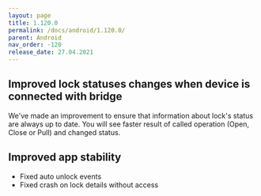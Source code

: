 ```yaml
---
layout: page
title: 1.120.0
permalink: /docs/android/1.120.0/
parent: Android
nav_order: -120
release_date: 27.04.2021
---
```


## Improved lock statuses changes when device is connected with bridge
We've made an improvement to ensure that information about lock's status are always up to date. You will see faster result of called operation (Open, Close or Pull) and changed status.

## Improved app stability  
- Fixed auto unlock events 
- Fixed crash on lock details without access
